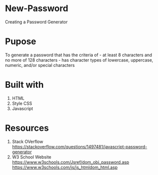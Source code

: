 # New-Password 
Creating a Password Generator 

# Pupose 
To generate a password that has the criteria of 
    - at least 8 characters and no more of 128 characters 
    - has character types of lowercase, uppercase, numeric, and/or special      characters

# Built with 
 1. HTML 
 2. Style CSS 
 3. Javascript 

 # Resources 
 1. Stack OVerflow 
    https://stackoverflow.com/questions/1497481/javascript-password-generator
 2. W3 School Website
    https://www.w3schools.com/Jsref/dom_obj_password.asp
    https://www.w3schools.com/js/js_htmldom_html.asp
